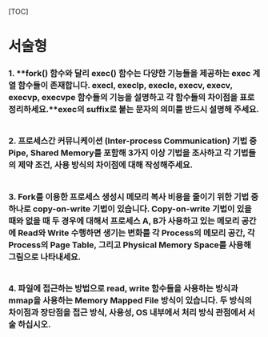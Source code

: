 [TOC]

# 서술형

### 1. **fork() 함수와 달리 exec() 함수는 다양한 기능들을 제공하는 exec 계열 함수들이 존재합니다. execl, execlp, execle, execv, execv, execvp, execvpe 함수들의 기능을 설명하고 각 함수들의 차이점을 표로 정리하세요.**exec의 suffix로 붙는 문자의 의미를 반드시 설명해 주세요.

```

```



### 2. **프로세스간 커뮤니케이션 (Inter-process Communication) 기법 중 Pipe, Shared Memory를 포함해 3가지 이상 기법을 조사하고 각 기법들의 제약 조건, 사용 방식의 차이점에 대해 작성해주세요.**

```

```



### 3. **Fork를 이용한 프로세스 생성시 메모리 복사 비용을 줄이기 위한 기법 중 하나로 copy-on-write 기법이 있습니다. Copy-on-write 기법이 있을 때와 없을 때 두 경우에 대해서 프로세스 A, B가 사용하고 있는 메모리 공간에 Read와 Write 수행하면 생기는 변화를 각 Process의 메모리 공간, 각 Process의 Page Table, 그리고 Physical Memory Space를 사용해 그림으로 나타내세요.**

```

```



### 4. **파일에 접근하는 방법으로 read, write 함수들을 사용하는 방식과 mmap을 사용하는 Memory Mapped File 방식이 있습니다. 두 방식의 차이점과 장단점을 접근 방식, 사용성, OS 내부에서 처리 방식 관점에서 서술 하십시오.**

```

```




